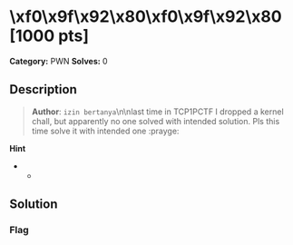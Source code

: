 # \xf0\x9f\x92\x80\xf0\x9f\x92\x80 [1000 pts]

**Category:** PWN
**Solves:** 0

## Description
>**Author**: `izin bertanya`\n\nlast time in TCP1PCTF I dropped a kernel chall, but apparently no one solved with intended solution. Pls this time solve it with intended one :prayge:

**Hint**
* -

## Solution

### Flag

